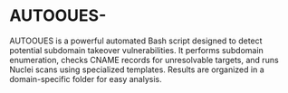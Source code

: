 # AUTOOUES-
AUTOOUES  is a powerful automated Bash script designed to detect potential subdomain takeover vulnerabilities. It performs subdomain enumeration, checks CNAME records for unresolvable targets, and runs Nuclei scans using specialized templates. Results are organized in a domain-specific folder for easy analysis.
